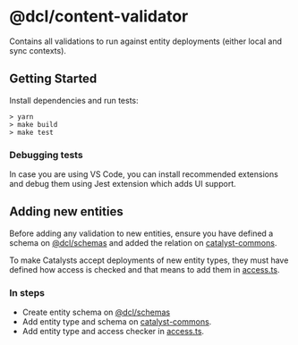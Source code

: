 # @dcl/content-validator

Contains all validations to run against entity deployments (either local and sync contexts).

## Getting Started

Install dependencies and run tests:

```
> yarn
> make build
> make test
```

### Debugging tests

In case you are using VS Code, you can install recommended extensions and debug them using Jest extension which adds UI support.

## Adding new entities

Before adding any validation to new entities, ensure you have defined a schema on [@dcl/schemas](https://github.com/decentraland/common-schemas) and added the relation on [catalyst-commons](https://github.com/decentraland/catalyst-commons/).

To make Catalysts accept deployments of new entity types, they must have defined how access is checked and that means to add them in [access.ts](./src/validations/access-checker/access.ts).

### In steps

- Create entity schema on [@dcl/schemas](https://github.com/decentraland/common-schemas)
- Add entity type and schema on [catalyst-commons](https://github.com/decentraland/catalyst-commons/).
- Add entity type and access checker in [access.ts](./src/validations/access-checker/access.ts).
